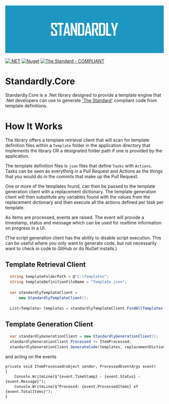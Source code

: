 ![image](https://raw.githubusercontent.com/cjdutoit/Standardly.Core/main/Resources/Banner.png)

[![.NET](https://github.com/cjdutoit/Standardly.Core/actions/workflows/build.yml/badge.svg)](https://github.com/cjdutoit/Standardly.Core/actions/workflows/build.yml)
[![Nuget](https://img.shields.io/nuget/v/Standardly.Core)](https://www.nuget.org/packages/Standardly.Core)
[![The Standard - COMPLIANT](https://img.shields.io/badge/The_Standard-COMPLIANT-2ea44f)](https://github.com/hassanhabib/The-Standard)
# Standardly.Core
Standardly.Core is a .Net library designed to provide a template engine that .Net developers can use to generate ['The Standard'](https://github.com/hassanhabib/The-Standard) compliant code from template definitions.

# How It Works
The library offers a template retrieval client that will scan for template definition files within a `Template` folder in the application directory that implements the library OR a designated folder path if one is provided by the application.

The template definition files is `json` files that define `Tasks` with `Actions`. Tasks can be seen as everything in a Pull Request and Actions as the things that you would do in the commits that make up the Pull Request.

One or more of the templates found, can then be passed to the template generation client with a replacement dictionary.  The template generation client will then substitute any variables found with the values from the replacement dictionary and then execute all the actions defined per task per template.  

As items are processed, events are raised.  The event will provide a timestamp, status and message which can be used for realtime information on progress in a UI.

(The script generation client has the ability to disable script execution. This can be useful where you only want to generate code, but not necessarily want to check in code to GitHub or do NuGet installs.) 

## Template Retrieval Client

```cs
  string templateFolderPath = @"C:\Templates";
  string templateDefinitionFileName = "Template.json";

  var standardlyTemplateClient =
      new StandardlyTemplateClient();

  List<Template> templates = standardlyTemplateClient.FindAllTemplates(templateFolderPath, templateDefinitionFileName);
```

## Template Generation Client
```cs
  var standardlyGenerationClient = new StandardlyGenerationClient();
  standardlyGenerationClient.Processed += ItemProcessed;
  standardlyGenerationClient.GenerateCode(templates, replacementDictionary);
```
and acting on the events
```
private void ItemProcessed(object sender, ProcessedEventArgs event)
{
    Console.WriteLine($"{event.TimeStamp} - {event.Status} - {event.Message}");
    Console.WriteLine($"Procesed: {event.ProcessedItems} of {event.TotalItems}");
}
```
